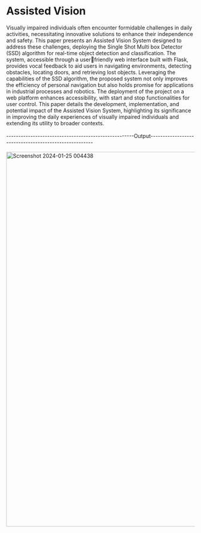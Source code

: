 # Assisted Vision
Visually impaired individuals often encounter formidable challenges in daily activities, necessitating innovative solutions to enhance their independence and safety. This paper presents an Assisted Vision System designed to address these challenges, deploying the Single Shot Multi box Detector (SSD) algorithm for real-time object detection and 
classification. The system, accessible through a userfriendly web interface built with Flask, provides vocal feedback to aid users in navigating environments, detecting obstacles, locating doors, and retrieving lost objects. Leveraging the capabilities of the SSD algorithm, the proposed system not only improves the efficiency of personal navigation but also holds promise for applications in industrial processes and robotics. The deployment of the project on a web platform enhances accessibility, with start and stop functionalities for user control. This paper details the development, 
implementation, and potential impact of the Assisted Vision System, highlighting its significance in improving the daily experiences of visually impaired individuals and extending its utility to broader contexts.
<br><br>
-----------------------------------------------------Output------------------------------------------------------
<br><br>
<img height="1000" width="1000" alt="Screenshot 2024-01-25 004438" src="https://github.com/shubhamkushwaha133/ASSISTED-VISION/assets/110382194/95bf143d-c223-42cc-b0f2-a99ffcb54501">
